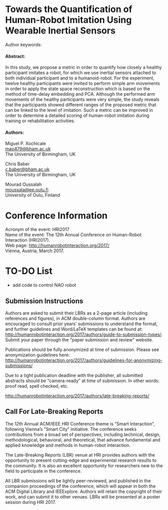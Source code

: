 Towards the Quantification of Human-Robot Imitation Using Wearable Inertial Sensors
=============
Author keywords:

#### Abstract:
In this study, we propose a metric in order to quantify how closely a healthy participant imitates a robot,
for which we use inertial sensors attached to both individual participant and to a humanoid-robot.
For the experiment, twelve healthy participants were invited to perform
simple arm movements in order to apply
the state space reconstruction which
is based on the method of time-delay embedding and PCA.
Although the performed arm movements of the healthy participants were very simple,
the study reveals that the participants showed different ranges of the proposed metric
that can be linked to the level of imitation.
Such a metric can be improved in order to determine
a detailed scoring of human-robot imitation
during training or rehabilitation activities.

#### Authors:
Miguel P.	Xochicale	  
map479@bham.ac.uk  
The University of Birmingham, UK

Chris	Baber  
c.baber@bham.ac.uk  
The University of Birmingham, UK  

Mourad Oussalah  
moussala@ee.oulu.fi  
University of Oulu, Finland	  



# Conference Information

Acronym of the event:	HRI2017  
Name of the event: The 12th Annual Conference on Human-Robot Interaction (HRI2017).  
Web page:	http://humanrobotinteraction.org/2017/  
Vienna, Austria, March 2017.

# TO-DO List
* add code to control NAO robot




## Submission Instructions

Authors are asked to submit their LBRs as a 2-page article (including references and figures), in ACM double-column format. Authors are encouraged to consult prior years’ submissions to understand the format, and further guidelines and Word/LaTeX templates can be found at: http://humanrobotinteraction.org/2017/authors/guide-to-submission-types/. Submit your paper through the “paper submission and review” website.

Publications should be fully anonymized at time of submission. Please see anonymization guidelines here: http://humanrobotinteraction.org/2017/authors/guidelines-for-anonymizing-submissions/

Due to a tight publication deadline with the publisher, all submitted abstracts should be “camera-ready” at time of submission. In other words: proof read, spell checked, etc.

http://humanrobotinteraction.org/2017/authors/late-breaking-reports/

## Call For Late-Breaking Reports

The 12th Annual ACM/IEEE HRI Conference theme is “Smart Interaction”, following Vienna’s “Smart City” initiative. The conference seeks contributions from a broad set of perspectives, including technical, design, methodological, behavioral, and theoretical, that advance fundamental and applied knowledge and methods in human-robot interaction.

The Late-Breaking Reports (LBR) venue at HRI provides authors with the opportunity to present cutting-edge and experimental research results to the community. It is also an excellent opportunity for researchers new to the field to participate in the conference.

All LBR submissions will be lightly peer-reviewed, and published in the companion proceedings of the conference, which will appear in both the ACM Digital Library and IEEExplore. Authors will retain the copyright of their work, and can submit it to other venues. LBRs will be presented at a poster session during HRI 2017.
